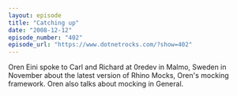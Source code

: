 ```yaml
---
layout: episode
title: "Catching up"
date: "2008-12-12"
episode_number: "402"
episode_url: "https://www.dotnetrocks.com/?show=402"
---
```


Oren Eini spoke to Carl and Richard at 0redev in Malmo, Sweden in November about the latest version of Rhino Mocks, Oren's mocking framework. Oren also talks about mocking in General.

